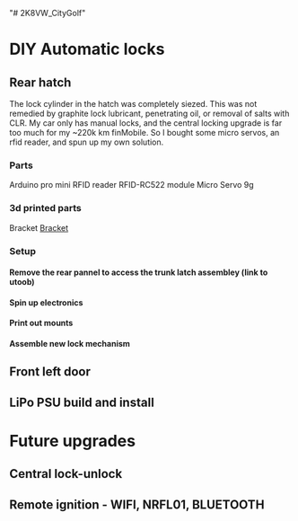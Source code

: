 "# 2K8VW_CityGolf" 

# DIY Automatic locks
## Rear hatch
The lock cylinder in the hatch was completely siezed. This was not remedied by graphite lock lubricant, penetrating oil, or removal of salts with CLR. My car only has manual locks, and the central locking upgrade is far too much for my ~220k km finMobile. So I bought some micro servos, an rfid reader, and spun up my own solution.

### Parts
Arduino pro mini
RFID reader RFID-RC522 module
Micro Servo 9g

### 3d printed parts
Bracket
[Bracket](https://github.com/bigFin/2K8VW_CityGolf/blob/master/trunkServo_3.jpg)

### Setup
#### Remove the rear pannel to access the trunk latch assembley (link to utoob)
#### Spin up electronics
#### Print out mounts
#### Assemble new lock mechanism

## Front left door
## LiPo PSU build and install

# Future upgrades
## Central lock-unlock
## Remote ignition - WIFI, NRFL01, BLUETOOTH 


